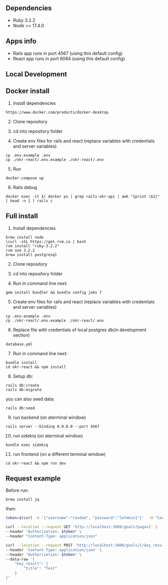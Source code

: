 ## Dependencies

* Ruby 3.2.2
* Node >= 17.4.0

## Apps info
 * Rails app runs in port 4567 (using this default config)
 * React app runs in port 8084 (using this default config)

## Local Development
## Docker install

1. Install dependencies
```
https://www.docker.com/products/docker-desktop
```

2. Clone repository
3. cd into repository folder

4. Create env files for rails and react (replace variables with credentials and server variables)
```
cp .env.example .env
cp ./okr-react/.env.example ./okr-react/.env
```

5. Run
```
docker-compose up
```

6. Rails debug
```
docker exec -it $( docker ps | grep rails-okr-api | awk "{print \$1}" | head -n 1 ) rails c
```

## Full install

1. Install dependencies
```
brew install node
\curl -sSL https://get.rvm.io | bash
rvm install "ruby-3.2.2"
rvm use 3.2.2
brew install postgresql
```

2. Clone repository
3. cd into repository folder

4. Run in command line next:

```
gem install bundler && bundle config jobs 7
```

5. Create env files for rails and react (replace variables with credentials and server variables)
```
cp .env.example .env
cp ./okr-react/.env.example ./okr-react/.env
```

6. Replace file with credentials of local postgres db(in development section)
```
database.yml
```

7. Run in command line next:
```
bundle install
cd okr-react && npm install
```

8. Setup db:
```
rails db:create
rails db:migrate
```

you can also seed data:

```
rails db:seed
```

9. run backend (on aterminal window)
```
rails server --binding 0.0.0.0 --port 4567
```

10. run sidekiq (on aterminal window)
```
bundle exec sidekiq
``` 

11. run frontend (on a different terminal window)

```
cd okr-react && npm run dev
```

## Request example

Before run:
```
brew install jq
```

then:

```bash
token=$(curl -d '{"username":"random", "password":"letmein1"}'  -H "Content-Type: application/json" -X POST http://localhost:3000/authenticate | jq --raw-output '.auth_token')
```

```bash
curl --location --request GET 'http://localhost:3000/goals?page=1' \
--header "Authorization: $token" \
--header "Content-Type: application/json"
```


```bash
curl --location --request POST 'http://localhost:3000/goals/1/key_results' \
--header 'Content-Type: application/json' \
--header "Authorization: $token" \
--data-raw '{
    "key_result": {
        "title": "Test"
    }
}'
```